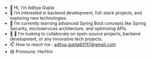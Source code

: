 - 👋 Hi, I’m Aditya Gupta
- 👀 I’m interested in backend development, full-stack projects, and exploring new technologies.
- 🌱 I’m currently learning advanced Spring Boot concepts like Spring Security, microservices architecture, and optimizing APIs.
- 💞️ 💞️ I’m looking to collaborate on open-source projects, backend development, or any innovative tech projects.
- 📫 How to reach me : aditya.gupta93117@gmail.com
- 😄 Pronouns: He/Him

<!---
AdityaGupta9311/AdityaGupta9311 is a ✨ special ✨ repository because its `README.md` (this file) appears on your GitHub profile.
You can click the Preview link to take a look at your changes.
--->
